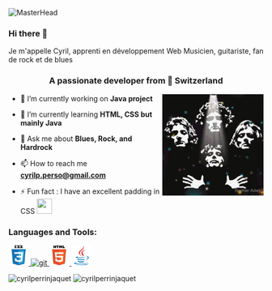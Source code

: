 
![MasterHead](https://png.pngtree.com/template/20220505/ourmid/pngtree-coders-and-programmers-team-banner-image_1312415.jpg)  
### Hi there 👋

Je m'appelle Cyril, apprenti en développement Web
Musicien, guitariste, fan de rock et de blues
<h3 align="center">A passionate developer from 📍 Switzerland</h3>

<p><img align="right" alt="gif" src="https://github.com/CyrilPerrinjaquet/CyrilPerrinjaquet/blob/main/queen-freddie-mercury.gif" width="200" height="200" /></p>

- 🔭 I’m currently working on **Java project**

- 🌱 I’m currently learning **HTML, CSS but mainly Java**

- 💬 Ask me about **Blues, Rock, and Hardrock**

- 📫 How to reach me **cyrilp.perso@gmail.com**

- ⚡ Fun fact : I have an excellent padding in CSS <img src="https://cdn-icons-png.flaticon.com/512/5968/5968242.png" width="30" height="30"  /> 

<h3 align="left">Languages and Tools:</h3>
<p align="left"> <a href="https://www.w3schools.com/css/" target="_blank" rel="noreferrer"> <img src="https://raw.githubusercontent.com/devicons/devicon/master/icons/css3/css3-original-wordmark.svg" alt="css3" width="40" height="40"/> </a> <a href="https://git-scm.com/" target="_blank" rel="noreferrer"> <img src="https://www.vectorlogo.zone/logos/git-scm/git-scm-icon.svg" alt="git" width="40" height="40"/> </a> <a href="https://www.w3.org/html/" target="_blank" rel="noreferrer"> <img src="https://raw.githubusercontent.com/devicons/devicon/master/icons/html5/html5-original-wordmark.svg" alt="html5" width="40" height="40"/> </a> <a href="https://www.java.com" target="_blank" rel="noreferrer"> <img src="https://raw.githubusercontent.com/devicons/devicon/master/icons/java/java-original.svg" alt="java" width="40" height="40"/> </a> </p>

<p><img align="left" src="https://github-readme-stats.vercel.app/api/top-langs?username=cyrilperrinjaquet&show_icons=true&locale=en&layout=compact" alt="cyrilperrinjaquet" /></p>

<p>&nbsp;<img width="350" align="rigth" src="https://github-readme-stats.vercel.app/api?username=cyrilperrinjaquet&show_icons=true&locale=en" alt="cyrilperrinjaquet" /></p>
